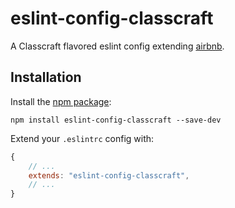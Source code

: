 # eslint-config-classcraft

A Classcraft flavored eslint config extending [airbnb](https://www.npmjs.com/package/eslint-config-airbnb).

## Installation

Install the [npm package](https://www.npmjs.com/package/eslint-config-classcraft):

`npm install eslint-config-classcraft --save-dev`

Extend your `.eslintrc` config with:

```js
{
    // ...
    extends: "eslint-config-classcraft",
    // ...
}
```